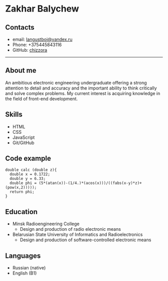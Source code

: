 # Zakhar Balychew

## Сontacts
* email: langustboi@yandex.ru
* Phone: +375445843116
* GitHub: [chizzora](https://github.com/chizzora)
****
## About me
An ambitious electronic engineering undergraduate offering a strong attention to detail and accuracy and the important ability to think critically and solve complex problems. My current interest is acquiring knowledge in the field of front-end development.

## Skills
* HTML
* CSS
* JavaScript
* Git/GitHub

## Code example
```
double calc (double z){
  double x = 0.1722;
  double y = 6.33;
  double phi = (5*(atan(x))-(1/4.)*(acos(x)))/((fabs(x-y)*z)+(pow(x,2)))));
  return phi;
}
```

## Education
* Minsk Radioengineering College
    + Design and production of radio electronic means
* Belarusian State University of Informatics and Radioelectronics
    + Design and production of software-controlled electronic means

## Languages
* Russian (native)
* English (B1)